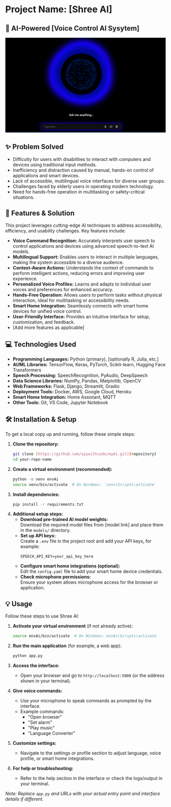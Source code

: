 # Project Name: [Shree AI]

## 🤖 AI-Powered [Voice Control AI Sysytem]

![demo.png](demo.png)

## ✨ Problem Solved

- Difficulty for users with disabilities to interact with computers and devices using traditional input methods.
- Inefficiency and distraction caused by manual, hands-on control of applications and smart devices.
- Lack of accessible, multilingual voice interfaces for diverse user groups.
- Challenges faced by elderly users in operating modern technology.
- Need for hands-free operation in multitasking or safety-critical situations.

## 🚀 Features & Solution

This project leverages cutting-edge AI techniques to address accessibility, efficiency, and usability challenges. Key features include:

* **Voice Command Recognition:** Accurately interprets user speech to control applications and devices using advanced speech-to-text AI models.
* **Multilingual Support:** Enables users to interact in multiple languages, making the system accessible to a diverse audience.
* **Context-Aware Actions:** Understands the context of commands to perform intelligent actions, reducing errors and improving user experience.
* **Personalized Voice Profiles:** Learns and adapts to individual user voices and preferences for enhanced accuracy.
* **Hands-Free Operation:** Allows users to perform tasks without physical interaction, ideal for multitasking or accessibility needs.
* **Smart Home Integration:** Seamlessly connects with smart home devices for unified voice control.
* **User-Friendly Interface:** Provides an intuitive interface for setup, customization, and feedback.
* [Add more features as applicable]

## 💻 Technologies Used

* **Programming Languages:** Python (primary), [optionally R, Julia, etc.]
* **AI/ML Libraries:** TensorFlow, Keras, PyTorch, Scikit-learn, Hugging Face Transformers
* **Speech Processing:** SpeechRecognition, PyAudio, DeepSpeech
* **Data Science Libraries:** NumPy, Pandas, Matplotlib, OpenCV
* **Web Frameworks:** Flask, Django, Streamlit, Gradio
* **Deployment Tools:** Docker, AWS, Google Cloud, Heroku
* **Smart Home Integration:** Home Assistant, MQTT
* **Other Tools:** Git, VS Code, Jupyter Notebook

## 🛠️ Installation & Setup

To get a local copy up and running, follow these simple steps:

1.  **Clone the repository:**
    ```bash
    git clone [https://github.com/spywithcode/myAi.git](repository)
    cd your-repo-name
    ```
2.  **Create a virtual environment (recommended):**
    ```bash
    python -m venv envAi
    source venv/bin/activate  # On Windows: `venv\Scripts\activate`
    ```
3.  **Install dependencies:**
    ```bash
    pip install -r requirements.txt
    ```
4.  **Additional setup steps:**
    - **Download pre-trained AI model weights:**  
      Download the required model files from [model link] and place them in the `models/` directory.
    - **Set up API keys:**  
      Create a `.env` file in the project root and add your API keys, for example:
      ```
      SPEECH_API_KEY=your_api_key_here
      ```
    - **Configure smart home integrations (optional):**  
      Edit the `config.yaml` file to add your smart home device credentials.
    - **Check microphone permissions:**  
      Ensure your system allows microphone access for the browser or application.

## 💡 Usage

Follow these steps to use Shree AI:

1. **Activate your virtual environment** (if not already active):
    ```bash
    source envAi/bin/activate  # On Windows: envAi\Scripts\activate
    ```

2. **Run the main application** (for example, a web app):
    ```bash
    python app.py
    ```

3. **Access the interface:**
   - Open your browser and go to `http://localhost:5000` (or the address shown in your terminal).

4. **Give voice commands:**
   - Use your microphone to speak commands as prompted by the interface.
   - Example commands:  
     - "Open browser"  
     - "Set alarm"  
     - "Play music"  
     - "Language Converter"

5. **Customize settings:**
   - Navigate to the settings or profile section to adjust language, voice profile, or smart home integrations.

6. **For help or troubleshooting:**
   - Refer to the help section in the interface or check the logs/output in your terminal.

*Note: Replace `app.py` and URLs with your actual entry point and interface details if different.*
